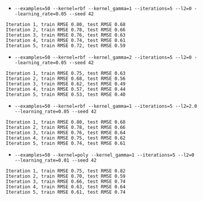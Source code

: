 - `--examples=50 --kernel=rbf --kernel_gamma=1 --iterations=5 --l2=0 --learning_rate=0.05 --seed 42`
```
Iteration 1, train RMSE 0.80, test RMSE 0.68
Iteration 2, train RMSE 0.78, test RMSE 0.66
Iteration 3, train RMSE 0.76, test RMSE 0.63
Iteration 4, train RMSE 0.74, test RMSE 0.61
Iteration 5, train RMSE 0.72, test RMSE 0.59
```
- `--examples=50 --kernel=rbf --kernel_gamma=2 --iterations=5 --l2=0 --learning_rate=0.05 --seed 42`
```
Iteration 1, train RMSE 0.75, test RMSE 0.63
Iteration 2, train RMSE 0.68, test RMSE 0.56
Iteration 3, train RMSE 0.62, test RMSE 0.49
Iteration 4, train RMSE 0.57, test RMSE 0.44
Iteration 5, train RMSE 0.53, test RMSE 0.40
```
- `--examples=50 --kernel=rbf --kernel_gamma=1 --iterations=5 --l2=2.0 --learning_rate=0.05 --seed 42`
```
Iteration 1, train RMSE 0.80, test RMSE 0.68
Iteration 2, train RMSE 0.78, test RMSE 0.66
Iteration 3, train RMSE 0.76, test RMSE 0.64
Iteration 4, train RMSE 0.75, test RMSE 0.62
Iteration 5, train RMSE 0.74, test RMSE 0.61
```
- `--examples=50 --kernel=poly --kernel_gamma=1 --iterations=5 --l2=0 --learning_rate=0.01 --seed 42`
```
Iteration 1, train RMSE 0.75, test RMSE 0.82
Iteration 2, train RMSE 0.70, test RMSE 0.59
Iteration 3, train RMSE 0.66, test RMSE 0.74
Iteration 4, train RMSE 0.63, test RMSE 0.64
Iteration 5, train RMSE 0.61, test RMSE 0.74
```
